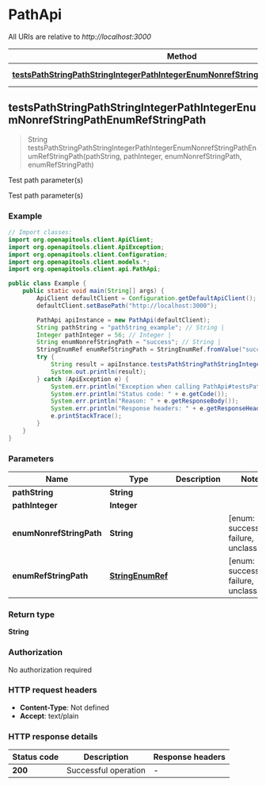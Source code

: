 # PathApi

All URIs are relative to *http://localhost:3000*

| Method | HTTP request | Description |
|------------- | ------------- | -------------|
| [**testsPathStringPathStringIntegerPathIntegerEnumNonrefStringPathEnumRefStringPath**](PathApi.md#testsPathStringPathStringIntegerPathIntegerEnumNonrefStringPathEnumRefStringPath) | **GET** /path/string/{path_string}/integer/{path_integer}/{enum_nonref_string_path}/{enum_ref_string_path} | Test path parameter(s) |



## testsPathStringPathStringIntegerPathIntegerEnumNonrefStringPathEnumRefStringPath

> String testsPathStringPathStringIntegerPathIntegerEnumNonrefStringPathEnumRefStringPath(pathString, pathInteger, enumNonrefStringPath, enumRefStringPath)

Test path parameter(s)

Test path parameter(s)

### Example

```java
// Import classes:
import org.openapitools.client.ApiClient;
import org.openapitools.client.ApiException;
import org.openapitools.client.Configuration;
import org.openapitools.client.models.*;
import org.openapitools.client.api.PathApi;

public class Example {
    public static void main(String[] args) {
        ApiClient defaultClient = Configuration.getDefaultApiClient();
        defaultClient.setBasePath("http://localhost:3000");

        PathApi apiInstance = new PathApi(defaultClient);
        String pathString = "pathString_example"; // String | 
        Integer pathInteger = 56; // Integer | 
        String enumNonrefStringPath = "success"; // String | 
        StringEnumRef enumRefStringPath = StringEnumRef.fromValue("success"); // StringEnumRef | 
        try {
            String result = apiInstance.testsPathStringPathStringIntegerPathIntegerEnumNonrefStringPathEnumRefStringPath(pathString, pathInteger, enumNonrefStringPath, enumRefStringPath);
            System.out.println(result);
        } catch (ApiException e) {
            System.err.println("Exception when calling PathApi#testsPathStringPathStringIntegerPathIntegerEnumNonrefStringPathEnumRefStringPath");
            System.err.println("Status code: " + e.getCode());
            System.err.println("Reason: " + e.getResponseBody());
            System.err.println("Response headers: " + e.getResponseHeaders());
            e.printStackTrace();
        }
    }
}
```

### Parameters


| Name | Type | Description  | Notes |
|------------- | ------------- | ------------- | -------------|
| **pathString** | **String**|  | |
| **pathInteger** | **Integer**|  | |
| **enumNonrefStringPath** | **String**|  | [enum: success, failure, unclassified] |
| **enumRefStringPath** | [**StringEnumRef**](.md)|  | [enum: success, failure, unclassified] |

### Return type

**String**

### Authorization

No authorization required

### HTTP request headers

- **Content-Type**: Not defined
- **Accept**: text/plain


### HTTP response details
| Status code | Description | Response headers |
|-------------|-------------|------------------|
| **200** | Successful operation |  -  |

